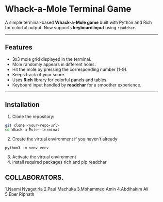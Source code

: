 
# Whack-a-Mole Terminal Game

A simple terminal-based **Whack-a-Mole game** built with Python and Rich for colorful output. Now supports **keyboard input** using `readchar`.

---

## Features

- 3x3 mole grid displayed in the terminal.
- Mole randomly appears in different holes.
- Hit the mole by pressing the corresponding number (1-9).
- Keeps track of your score.
- Uses **Rich** library for colorful panels and tables.
- Keyboard input handled by **readchar** for a smoother experience.

---

## Installation

1. Clone the repository:

```bash
git clone <your-repo-url>
cd Whack-a-Mole--terminal
```
2. Create the virtual environment if you haven't already
```
python3 -m venv venv

```
3. Activate the virtual environment
4. install required packages
  rich and pip readchar


COLLABORATORS.
-------------
1.Naomi Nyagetiria
2.Paul Machuka
3.Mohammed Amin
4.Abdihakim Ali
5.Eber Riphath
